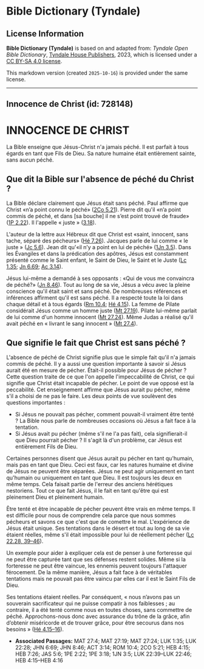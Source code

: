 # Bible Dictionary (Tyndale)

## License Information

**Bible Dictionary (Tyndale)** is based on and adapted from: _Tyndale Open Bible Dictionary_, [Tyndale House Publishers](https://tyndaleopenresources.com/), 2023, which is licensed under a [CC BY-SA 4.0 license](https://creativecommons.org/licenses/by-sa/4.0/legalcode.en).

This markdown version (created `2025-10-16`) is provided under the same license.



--------------------------------

## Innocence de Christ (id: 728148)

INNOCENCE DE CHRIST
===================

La Bible enseigne que Jésus\-Christ n'a jamais péché. Il est parfait à tous égards en tant que Fils de Dieu. Sa nature humaine était entièrement sainte, sans aucun péché.

Que dit la Bible sur l'absence de péché du Christ ?
---------------------------------------------------

La Bible déclare clairement que Jésus était sans péché. Paul affirme que Christ «n’a point connu le péché» ([2Co 5\.21](https://ref.ly/2Cor5:21)). Pierre dit qu'il «n’a point commis de péché, et dans \[sa bouche] il ne s’est point trouvé de fraude» ([1P 2\.22](https://ref.ly/1Pet2:22)). Il l'appelle « juste » ([3\.18](https://ref.ly/1Pet3:18)).

L'auteur de la lettre aux Hébreux dit que Christ est «saint, innocent, sans tache, séparé des pécheurs» ([Hé 7\.26](https://ref.ly/Heb7:26)). Jacques parle de lui comme « le juste » ([Jc 5\.6](https://ref.ly/Jas5:6)). Jean dit qu'«il n’y a point en lui de péché» ([1Jn 3\.5](https://ref.ly/1John3:5)). Dans les Évangiles et dans la prédication des apôtres, Jésus est constamment présenté comme le Saint enfant, le Saint de Dieu, le Saint et le Juste ([Lc 1\.35](https://ref.ly/Luke1:35); [Jn 6\.69](https://ref.ly/John6:69); [Ac 3\.14](https://ref.ly/Acts3:14)).

Jésus lui\-même a demandé à ses opposants : «Qui de vous me convaincra de péché?» ([Jn 8\.46](https://ref.ly/John8:46)). Tout au long de sa vie, Jésus a vécu avec la pleine conscience qu'il était saint et sans péché. De nombreuses références et inférences affirment qu'il est sans péché. Il a respecté toute la loi dans chaque détail et à tous égards ([Rm 10\.4](https://ref.ly/Rom10:4); [Hé 4\.15](https://ref.ly/Heb4:15)). La femme de Pilate considérait Jésus comme un homme juste ([Mt 27\.19](https://ref.ly/Matt27:19,Matt27:24)). Pilate lui\-même parlait de lui comme d'un homme innocent ([Mt 27\.24](https://ref.ly/Matt27:19,Matt27:24)). Même Judas a réalisé qu'il avait péché en « livrant le sang innocent » ([Mt 27\.4](https://ref.ly/Matt27:4)).

Que signifie le fait que Christ est sans péché ?
------------------------------------------------

L'absence de péché de Christ signifie plus que le simple fait qu'il n'a jamais commis de péché. Il y a aussi une question importante à savoir si Jésus aurait été en mesure de pécher. Était\-il possible pour Jésus de pécher ? Cette question traite de ce que l'on appelle l'impeccabilité de Christ, ce qui signifie que Christ était incapable de pécher. Le point de vue opposé est la peccabilité. Cet enseignement affirme que Jésus aurait pu pécher, même s'il a choisi de ne pas le faire. Les deux points de vue soulèvent des questions importantes :

* Si Jésus ne pouvait pas pécher, comment pouvait\-il vraiment être tenté ? La Bible nous parle de nombreuses occasions où Jésus a fait face à la tentation.
* Si Jésus avait pu pécher (même s'il ne l'a pas fait), cela signifierait\-il que Dieu pourrait pécher ? Il s'agit là d'un problème, car Jésus est entièrement Fils de Dieu.

Certaines personnes disent que Jésus aurait pu pécher en tant qu'humain, mais pas en tant que Dieu. Ceci est faux, car les natures humaine et divine de Jésus ne peuvent être séparées. Jésus ne peut agir uniquement en tant qu'humain ou uniquement en tant que Dieu. Il est toujours les deux en même temps. Cela faisait partie de l'erreur des anciens hérétiques nestoriens. Tout ce que fait Jésus, il le fait en tant qu'être qui est pleinement Dieu et pleinement humain.

Être tenté et être incapable de pécher peuvent être vrais en même temps. Il est difficile pour nous de comprendre cela parce que nous sommes pécheurs et savons ce que c'est que de comettre le mal. L'expérience de Jésus était unique. Ses tentations dans le désert et tout au long de sa vie étaient réelles, même s'il était impossible pour lui de réellement pécher ([Lc 22\.28, 39–46](https://ref.ly/Luke22:28,Luke22:39-Luke22:46)).

Un exemple pour aider à expliquer cela est de penser à une forteresse qui ne peut être capturée tant que ses défenses restent solides. Même si la forteresse ne peut être vaincue, les ennemis peuvent toujours l'attaquer férocement. De la même manière, Jésus a fait face à de véritables tentations mais ne pouvait pas être vaincu par elles car il est le Saint Fils de Dieu.

Ses tentations étaient réelles. Par conséquent, « nous n’avons pas un souverain sacrificateur qui ne puisse compatir à nos faiblesses ; au contraire, il a été tenté comme nous en toutes choses, sans commettre de péché. Approchons\-nous donc avec assurance du trône de la grâce, afin d’obtenir miséricorde et de trouver grâce, pour être secourus dans nos besoins » ([Hé 4\.15–16](https://ref.ly/Heb4:15-Heb4:16)).

* **Associated Passages:** MAT 27:4; MAT 27:19; MAT 27:24; LUK 1:35; LUK 22:28; JHN 6:69; JHN 8:46; ACT 3:14; ROM 10:4; 2CO 5:21; HEB 4:15; HEB 7:26; JAS 5:6; 1PE 2:22; 1PE 3:18; 1JN 3:5; LUK 22:39–LUK 22:46; HEB 4:15–HEB 4:16

